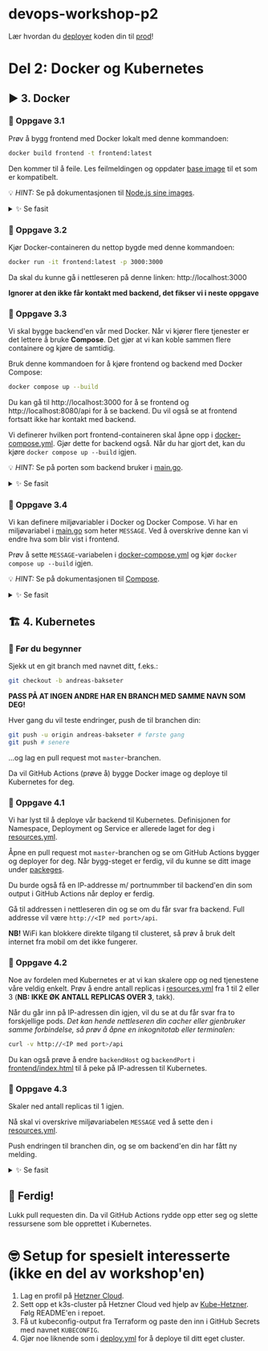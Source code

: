 # devops-workshop-p2

Lær hvordan du [deployer](https://teknisk-ordbok.fly.dev/ordbok/Deploy) koden din til [prod](https://teknisk-ordbok.fly.dev/ordbok/Produksjon)!

# Del 2: Docker og Kubernetes

## ▶️ 3. Docker

### 🔨 Oppgave 3.1

Prøv å bygg frontend med Docker lokalt med denne kommandoen:

```bash
docker build frontend -t frontend:latest
```

Den kommer til å feile. Les feilmeldingen og oppdater [base image](https://docs.docker.com/build/building/base-images) til et som er kompatibelt.

💡 _HINT:_ Se på dokumentasjonen til [Node.js sine images](https://hub.docker.com/_/node).

<details>
  <summary>✨ Se fasit</summary>

```dockerfile
FROM node:22-alpine # endre til nyere versjon av Node.js

WORKDIR /app

COPY yarn.lock package.json ./
RUN yarn install --frozen-lockfile

COPY index.html ./

CMD ["yarn", "start"]
```

</details>

### 🔨 Oppgave 3.2

Kjør Docker-containeren du nettop bygde med denne kommandoen:

```bash
docker run -it frontend:latest -p 3000:3000
```

Da skal du kunne gå i nettleseren på denne linken: http://localhost:3000

**Ignorer at den ikke får kontakt med backend, det fikser vi i neste oppgave**

### 🔨 Oppgave 3.3

Vi skal bygge backend'en vår med Docker.
Når vi kjører flere tjenester er det lettere å bruke **Compose**.
Det gjør at vi kan koble sammen flere containere og kjøre de samtidig.

Bruk denne kommandoen for å kjøre frontend og backend med Docker Compose:

```bash
docker compose up --build
```

Du kan gå til http://localhost:3000 for å se frontend og http://localhost:8080/api for å se backend.
Du vil også se at frontend fortsatt ikke har kontakt med backend.

Vi definerer hvilken port frontend-containeren skal åpne opp i [docker-compose.yml](docker-compose.yml).
Gjør dette for backend også. Når du har gjort det, kan du kjøre `docker compose up --build` igjen.

💡 _HINT:_ Se på porten som backend bruker i [main.go](backend/main.go).

<details>
  <summary>✨ Se fasit</summary>

```yaml
services:
  frontend:
    build: frontend
    ports:
      - "3000:3000"
    links:
      - backend

  backend:
    build: backend
    # legg til riktig port
    ports:
      - "8080:8080"
```

</details>

### 🔨 Oppgave 3.4

Vi kan definere miljøvariabler i Docker og Docker Compose.
Vi har en miljøvariabel i [main.go](backend/main.go) som heter `MESSAGE`.
Ved å overskrive denne kan vi endre hva som blir vist i frontend.

Prøv å sette `MESSAGE`-variabelen i [docker-compose.yml](docker-compose.yml) og kjør `docker compose up --build` igjen.

💡 _HINT:_ Se på dokumentasjonen til [Compose](https://docs.docker.com/compose/how-tos/environment-variables/set-environment-variables).

<details>
  <summary>✨ Se fasit</summary>

```yaml
services:
  frontend:
    build: frontend
    ports:
      - "3000:3000"
    links:
      - backend

  backend:
    build: backend
    ports:
      - "8080:8080"
    # legg til miljøvariabel
    environment:
      MESSAGE: "Min kule melding"
```

</details>

## 🏗️ 4. Kubernetes

### 📖 Før du begynner

Sjekk ut en git branch med navnet ditt, f.eks.:

```bash
git checkout -b andreas-bakseter
```

**PASS PÅ AT INGEN ANDRE HAR EN BRANCH MED SAMME NAVN SOM DEG!**

Hver gang du vil teste endringer, push de til branchen din:

```bash
git push -u origin andreas-bakseter # første gang
git push # senere
```

...og lag en pull request mot `master`-branchen.

Da vil GitHub Actions (prøve å) bygge Docker image og deploye til Kubernetes for deg.

### 🔨 Oppgave 4.1

Vi har lyst til å deploye vår backend til Kubernetes.
Definisjonen for Namespace, Deployment og Service er allerede laget for deg i [resources.yml](backend/resources.yml).

Åpne en pull request mot `master`-branchen og se om GitHub Actions bygger og deployer for deg.
Når bygg-steget er ferdig, vil du kunne se ditt image under [packeges](https://github.com/baksetercx?tab=packages&repo_name=devops-workshop-p2).

Du burde også få en IP-addresse m/ portnummber til backend'en din som output i GitHub Actions når deploy er ferdig.

Gå til addressen i nettleseren din og se om du får svar fra backend.
Full addresse vil være `http://<IP med port>/api`.

**NB!** WiFi kan blokkere direkte tilgang til clusteret, så prøv å bruk delt internet fra mobil om det ikke fungerer.

### 🔨 Oppgave 4.2

Noe av fordelen med Kubernetes er at vi kan skalere opp og ned tjenestene våre veldig enkelt.
Prøv å endre antall replicas i [resources.yml](backend/resources.yml) fra 1 til 2 eller 3 (**NB: IKKE ØK ANTALL REPLICAS OVER 3**, takk).

Når du går inn på IP-adressen din igjen, vil du se at du får svar fra to forskjellige pods.
*Det kan hende nettleseren din cacher eller gjenbruker samme forbindelse, så prøv å åpne en inkognitotab eller terminalen:*

```bash
curl -v http://<IP med port>/api
```

Du kan også prøve å endre `backendHost` og `backendPort` i [frontend/index.html](frontend/index.html) til å peke på IP-adressen til Kubernetes.

### 🔨 Oppgave 4.3

Skaler ned antall replicas til 1 igjen.

Nå skal vi overskrive miljøvariabelen `MESSAGE` ved å sette den i [resources.yml](backend/resources.yml).

Push endringen til branchen din, og se om backend'en din har fått ny melding.

<details>
  <summary>✨ Se fasit</summary>

```yaml
apiVersion: apps/v1
kind: Deployment
metadata:
  labels:
    app: <DEPLOYMENT_NAME>
  name: <DEPLOYMENT_NAME>
  namespace: <NAMESPACE_NAME>
spec:
  replicas: 1
  selector:
    matchLabels:
      app: <DEPLOYMENT_NAME>
  strategy: {}
  template:
    metadata:
      labels:
        app: <DEPLOYMENT_NAME>
    spec:
      containers:
      - image: <IMAGE_NAME>
        name: <DEPLOYMENT_NAME>
        ports:
        - containerPort: 8080
        env:
        - name: POD_NAME
          valueFrom:
            fieldRef:
              fieldPath: metadata.name
        # legg til miljøvariabel
        - name: MESSAGE
          value: "Min kule melding fra Kubernetes!"
        resources:
          limits:
            cpu: 30m
            memory: 32Mi
          requests:
            cpu: 30m
            memory: 32Mi
```

</details>

## 🏁 Ferdig!

Lukk pull requesten din.
Da vil GitHub Actions rydde opp etter seg og slette ressursene som ble opprettet i Kubernetes.

# 🤓 Setup for spesielt interesserte (ikke en del av workshop'en)

1. Lag en profil på [Hetzner Cloud](https://www.hetzner.com/cloud).
2. Sett opp et k3s-cluster på Hetzner Cloud ved hjelp av [Kube-Hetzner](https://github.com/kube-hetzner/terraform-hcloud-kube-hetzner). Følg README'en i repoet.
3. Få ut kubeconfig-output fra Terraform og paste den inn i GitHub Secrets med navnet `KUBECONFIG`.
4. Gjør noe liknende som i [deploy.yml](.github/workflows/deploy.yml) for å deploye til ditt eget cluster.
